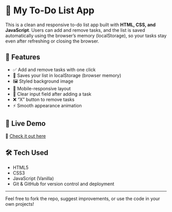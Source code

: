 # 📝 My To-Do List App

This is a clean and responsive to-do list app built with **HTML, CSS, and JavaScript**. Users can add and remove tasks, and the list is saved automatically using the browser’s memory (localStorage), so your tasks stay even after refreshing or closing the browser.

## 🌟 Features

- ✅ Add and remove tasks with one click
- 💾 Saves your list in localStorage (browser memory)
- 🖼️ Styled background image
- 📱 Mobile-responsive layout
- 🎯 Clear input field after adding a task
- ❌ “X” button to remove tasks
- ⚡ Smooth appearance animation

## 🚀 Live Demo

🔗 [Check it out here](https://AG2021H.github.io/todo-list)

## 🛠️ Tech Used

- HTML5
- CSS3
- JavaScript (Vanilla)
- Git & GitHub for version control and deployment

---

Feel free to fork the repo, suggest improvements, or use the code in your own projects!

